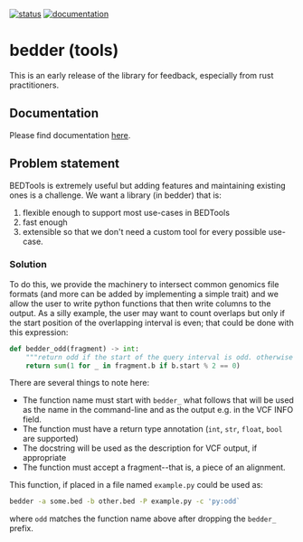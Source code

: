 <!--- 
# build
target=x86_64-unknown-linux-gnu
export RUSTFLAGS="-C target-feature=-crt-static -C relocation-model=pie"
cargo test --release --target $target \
&& cargo build --release --target $target
--->

[![status](https://github.com/quinlan-lab/bedder-rs/actions/workflows/rust.yml/badge.svg)](https://github.com/quinlan-lab/bedder-rs/actions/) [![documentation](https://img.shields.io/badge/documentation-blue?style=plastic&logoSize=auto)](https://brentp.github.io/bedder-docs/)

# bedder (tools)

This is an early release of the library for feedback, especially from rust practitioners.

## Documentation

Please find documentation [here](https://brentp.github.io/bedder-docs/).

## Problem statement

BEDTools is extremely useful but adding features and maintaining existing ones is a challenge.
We want a library (in bedder) that is:

1. flexible enough to support most use-cases in BEDTools
2. fast enough
3. extensible so that we don't need a custom tool for every possible use-case.

### Solution

To do this, we provide the machinery to intersect common genomics file formats (and more can be added by implementing a simple trait)
and we allow the user to write python functions that then write columns to the output.
As a silly example, the user may want to count overlaps but only if the start position of the overlapping interval is even; that could be
done with this expression:

```python
def bedder_odd(fragment) -> int:
    """return odd if the start of the query interval is odd. otherwise even"""
    return sum(1 for _ in fragment.b if b.start % 2 == 0)
```

There are several things to note here:

+ The function name must start with `bedder_` what follows that will be used as the name in the command-line and as the output e.g. in the VCF INFO field.
+ The function must have a return type annotation (`int`, `str`, `float`, `bool` are supported)
+ The docstring will be used as the description for VCF output, if appropriate
+ The function must accept a fragment--that is, a piece of an alignment.

This function, if placed in a file named `example.py` could be used as:

```bash
bedder -a some.bed -b other.bed -P example.py -c 'py:odd`
```

where `odd` matches the function name above after dropping the `bedder_` prefix.
